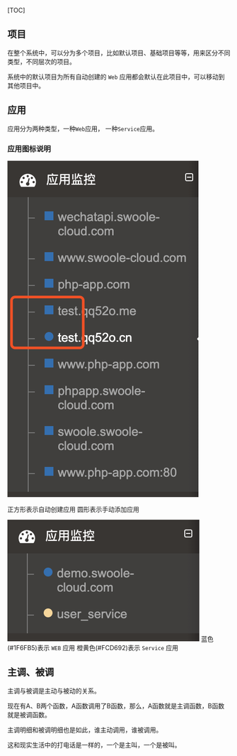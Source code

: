 [TOC]

## 项目

在整个系统中，可以分为多个项目，比如默认项目、基础项目等等，用来区分不同类型，不同层次的项目。

系统中的默认项目为所有自动创建的 `Web` 应用都会默认在此项目中，可以移动到其他项目中。

## 应用

应用分为两种类型，一种`Web`应用， 一种`Service`应用。

### 应用图标说明

![](images/screenshot_1571104098223.png)

正方形表示自动创建应用
圆形表示手动添加应用

![](images/screenshot_1571104112702.png)
蓝色(#1F6FB5)表示 `WEB` 应用
橙黄色(#FCD692)表示 `Service` 应用

## 主调、被调

主调与被调是主动与被动的关系。

现在有A、B两个函数，A函数调用了B函数，那么，A函数就是主调函数，B函数就是被调函数。

主调明细和被调明细也是如此，谁主动调用，谁被调用。

这和现实生活中的打电话是一样的，一个是主叫，一个是被叫。